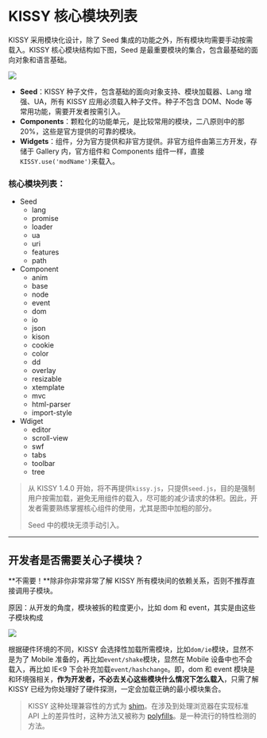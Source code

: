 # KISSY 核心模块列表

KISSY 采用模块化设计，除了 Seed 集成的功能之外，所有模块均需要手动按需载入。KISSY 核心模块结构如下图，Seed 是最重要模块的集合，包含最基础的面向对象和语言基础。

![](http://gtms03.alicdn.com/tps/i3/T1vwyBFihXXXbzxlgn-531-626.png)

- **Seed**：KISSY 种子文件，包含基础的面向对象支持、模块加载器、Lang 增强、UA，所有 KISSY 应用必须载入种子文件。种子不包含 DOM、Node 等常用功能，需要开发者按需引入。
- **Components**：颗粒化的功能单元，是比较常用的模块，二八原则中的那20%，这些是官方提供的可靠的模块。
- **Widgets**：组件，分为官方提供和非官方提供。非官方组件由第三方开发，存储于 Gallery 内，官方组件和 Components 组件一样，直接`KISSY.use('modName')`来载入。

### 核心模块列表：

- Seed
	- lang
	- promise
	- loader
	- ua
	- uri
	- features
	- path
- Component
	- anim
	- base
	- node
	- event
	- dom
	- io
	- json
	- kison
	- cookie
	- color
	- dd
	- overlay
	- resizable
	- xtemplate
	- mvc
	- html-parser
	- import-style
- Wdiget
	- editor
	- scroll-view
	- swf
	- tabs
	- toolbar
	- tree

> 从 KISSY 1.4.0 开始，将不再提供`kissy.js`，只提供`seed.js`，目的是强制用户按需加载，避免无用组件的载入，尽可能的减少请求的体积。因此，开发者需要熟练掌握核心组件的使用，尤其是图中加粗的部分。
>
> Seed 中的模块无须手动引入。

------------------------------------------

## 开发者是否需要关心子模块？

**不需要！**除非你非常非常了解 KISSY 所有模块间的依赖关系，否则不推荐直接调用子模块。

原因：从开发的角度，模块被拆的粒度更小，比如 dom 和 event，其实是由这些子模块构成

![](http://gtms03.alicdn.com/tps/i3/T1uuWxFdNfXXbymbv1-273-231.png)

根据硬件环境的不同，KISSY 会选择性加载所需模块，比如`dom/ie`模块，显然不是为了 Mobile 准备的，再比如`event/shake`模块，显然在 Mobile 设备中也不会载入，再比如 IE<9 下会补充加载`event/hashchange`。即，dom 和 event 模块是和环境强相关，**作为开发者，不必去关心这些模块什么情况下怎么载入**，只需了解 KISSY 已经为你处理好了硬件探测，一定会加载正确的最小模块集合。

> KISSY 这种处理兼容性的方式为 [shim](http://www.hongkiat.com/blog/html5-shiv-polyfills/)。在涉及到处理浏览器在实现标准 API 上的差异性时，这种方法又被称为 [polyfills](https://github.com/Modernizr/Modernizr/wiki/HTML5-Cross-Browser-Polyfills)。是一种流行的特性检测的方法。
